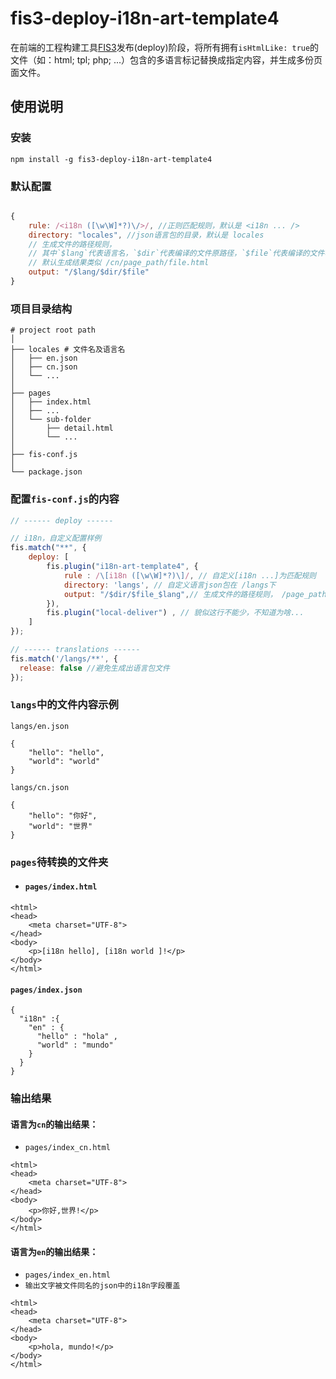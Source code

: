 # fis3-deploy-i18n-art-template4 

在前端的工程构建工具[FIS3](http://fis.baidu.com/)发布(deploy)阶段，将所有拥有`isHtmlLike: true`的文件（如：html; tpl; php; ...）包含的多语言标记替换成指定内容，并生成多份页面文件。

## 使用说明
### 安装
```shell
npm install -g fis3-deploy-i18n-art-template4
```

### 默认配置
```javascript

{
    rule: /<i18n ([\w\W]*?)\/>/, //正则匹配规则，默认是 <i18n ... />
    directory: "locales", //json语言包的目录，默认是 locales
    // 生成文件的路径规则，
    // 其中`$lang`代表语言名，`$dir`代表编译的文件原路径，`$file`代表编译的文件名，
    // 默认生成结果类似 /cn/page_path/file.html
    output: "/$lang/$dir/$file" 
}
```


### 项目目录结构
```
# project root path
│
├── locales # 文件名及语言名
│   ├── en.json
│   ├── cn.json
│   └── ...
│
├── pages
│   ├── index.html
│   ├── ...
│   └── sub-folder
│       ├── detail.html
│       └── ...
│
├── fis-conf.js
│
└── package.json
```

### 配置`fis-conf.js`的内容
``` javascript
// ------ deploy ------

// i18n，自定义配置样例
fis.match("**", {
	deploy: [
		fis.plugin("i18n-art-template4", {
			rule : /\[i18n ([\w\W]*?)\]/, // 自定义[i18n ...]为匹配规则
			directory: 'langs', // 自定义语言json包在 /langs下
			output: "/$dir/$file_$lang",// 生成文件的路径规则， /page_path/file_cn.html
		}), 
		fis.plugin("local-deliver") , // 貌似这行不能少，不知道为啥...
	]
});

// ------ translations ------
fis.match('/langs/**', {
  release: false //避免生成出语言包文件
});

```

### `langs`中的文件内容示例
`langs/en.json`
```
{
    "hello": "hello",
    "world": "world"
}
```

`langs/cn.json`
```
{
    "hello": "你好",
    "world": "世界"
}
```

### `pages`待转换的文件夹
- #### `pages/index.html`
```
<html>
<head>
    <meta charset="UTF-8">
</head>
<body>
    <p>[i18n hello], [i18n world ]!</p>
</body>
</html>
```
#### `pages/index.json`
```
{
  "i18n" :{
    "en" : {
      "hello" : "hola" ,
      "world" : "mundo"
    }
  }
}

```
### 输出结果
#### 语言为`cn`的输出结果：
- `pages/index_cn.html`
```
<html>
<head>
    <meta charset="UTF-8">
</head>
<body>
    <p>你好,世界!</p>
</body>
</html>
```

#### 语言为`en`的输出结果：
- `pages/index_en.html`
- `输出文字被文件同名的json中的i18n字段覆盖`
```
<html>
<head>
    <meta charset="UTF-8">
</head>
<body>
    <p>hola, mundo!</p>
</body>
</html>
```

